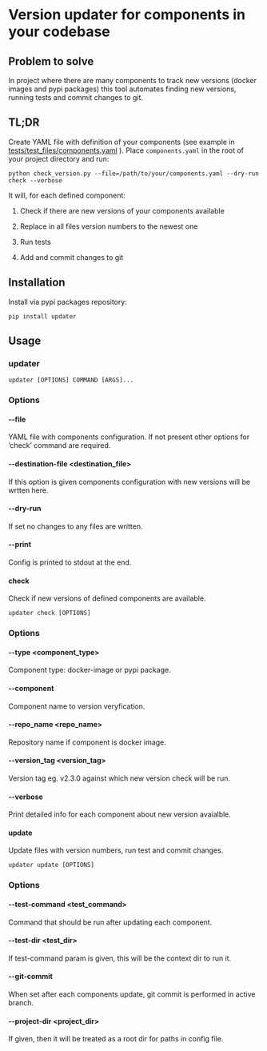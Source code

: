 <!-- Updater documentation master file, created by
sphinx-quickstart on Thu Mar 14 21:29:00 2019.
You can adapt this file completely to your liking, but it should at least
contain the root `toctree` directive. -->
# Version updater for components in your codebase

## Problem to solve

In project where there are many components to track new versions (docker
images and pypi packages) this tool automates finding new versions,
running tests and commit changes to git.

## TL;DR

Create YAML file with definition of your components (see example in
[tests/test_files/components.yaml](https://github.com/paterit/version-checker/blob/master/tests/test_files/components.yaml) ). Place `components.yaml` in the
root of your project directory and run:

`python check_version.py --file=/path/to/your/components.yaml --dry-run check --verbose`

It will, for each defined component:

1. Check if there are new versions of your components available

1. Replace in all files version numbers to the newest one

1. Run tests

1. Add and commit changes to git

## Installation

Install via pypi packages repository:

`pip install updater`

## Usage

### updater

```
updater [OPTIONS] COMMAND [ARGS]...
```

### Options


#### --file <file>
YAML file with components configuration. If not present other options for ‘check’ command are required.


#### --destination-file <destination_file>
If this option is given components configuration with new versions will be wrtten here.


#### --dry-run
If set no changes to any files are written.


#### --print
Config is printed to stdout at the end.

#### check

Check if new versions of defined components are available.

```
updater check [OPTIONS]
```

### Options


#### --type <component_type>
Component type: docker-image or pypi package.


#### --component <component>
Component name to version veryfication.


#### --repo_name <repo_name>
Repository name if component is docker image.


#### --version_tag <version_tag>
Version tag eg. v2.3.0 against which new version check will be run.


#### --verbose
Print detailed info for each component about new version avaialble.

#### update

Update files with version numbers, run test and commit changes.

```
updater update [OPTIONS]
```

### Options


#### --test-command <test_command>
Command that should be run after updating each component.


#### --test-dir <test_dir>
If test-command param is given, this will be the context dir to run it.


#### --git-commit
When set after each components update, git commit is performed in active branch.


#### --project-dir <project_dir>
If given, then it will be treated as a root dir for paths in config file.

<!-- Indices and tables
==================
* :ref:`genindex`
* :ref:`modindex`
* :ref:`search` -->
